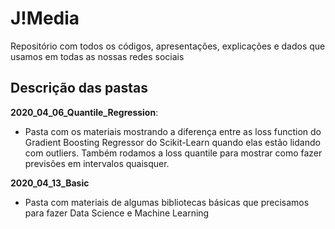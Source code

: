 # J!Media

Repositório com todos os códigos, apresentações, explicações e dados que usamos em todas as nossas redes sociais

## Descrição das pastas

**2020_04_06_Quantile_Regression**:
- Pasta com os materiais mostrando a diferença entre as loss function do Gradient Boosting Regressor do Scikit-Learn quando elas estão lidando com outliers. Também rodamos a loss quantile para mostrar como fazer previsões em intervalos quaisquer.<br>

**2020_04_13_Basic**
- Pasta com materiais de algumas bibliotecas básicas que precisamos para fazer Data Science e Machine Learning<br>